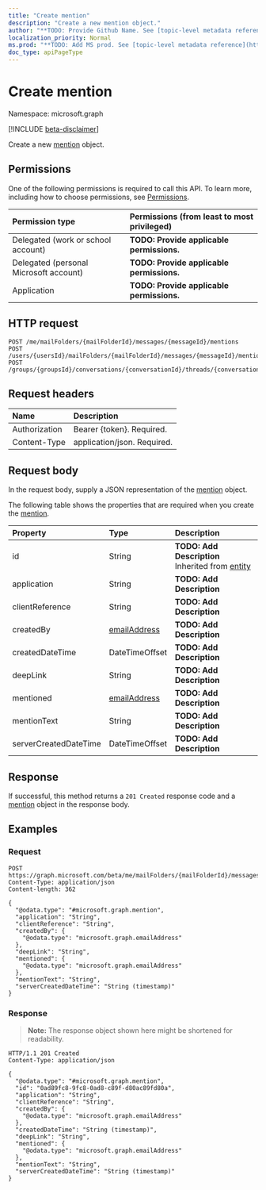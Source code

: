 ```yaml
---
title: "Create mention"
description: "Create a new mention object."
author: "**TODO: Provide Github Name. See [topic-level metadata reference](https://msgo.azurewebsites.net/add/document/guidelines/metadata.html#topic-level-metadata)**"
localization_priority: Normal
ms.prod: "**TODO: Add MS prod. See [topic-level metadata reference](https://msgo.azurewebsites.net/add/document/guidelines/metadata.html#topic-level-metadata)**"
doc_type: apiPageType
---
```


# Create mention
Namespace: microsoft.graph

[!INCLUDE [beta-disclaimer](../../includes/beta-disclaimer.md)]

Create a new [mention](../resources/mention.md) object.

## Permissions
One of the following permissions is required to call this API. To learn more, including how to choose permissions, see [Permissions](/graph/permissions-reference).

|Permission type|Permissions (from least to most privileged)|
|:---|:---|
|Delegated (work or school account)|**TODO: Provide applicable permissions.**|
|Delegated (personal Microsoft account)|**TODO: Provide applicable permissions.**|
|Application|**TODO: Provide applicable permissions.**|

## HTTP request

<!-- {
  "blockType": "ignored"
}
-->
``` http
POST /me/mailFolders/{mailFolderId}/messages/{messageId}/mentions
POST /users/{usersId}/mailFolders/{mailFolderId}/messages/{messageId}/mentions
POST /groups/{groupsId}/conversations/{conversationId}/threads/{conversationThreadId}/posts/{postId}/mentions
```

## Request headers
|Name|Description|
|:---|:---|
|Authorization|Bearer {token}. Required.|
|Content-Type|application/json. Required.|

## Request body
In the request body, supply a JSON representation of the [mention](../resources/mention.md) object.

The following table shows the properties that are required when you create the [mention](../resources/mention.md).

|Property|Type|Description|
|:---|:---|:---|
|id|String|**TODO: Add Description** Inherited from [entity](../resources/entity.md)|
|application|String|**TODO: Add Description**|
|clientReference|String|**TODO: Add Description**|
|createdBy|[emailAddress](../resources/emailaddress.md)|**TODO: Add Description**|
|createdDateTime|DateTimeOffset|**TODO: Add Description**|
|deepLink|String|**TODO: Add Description**|
|mentioned|[emailAddress](../resources/emailaddress.md)|**TODO: Add Description**|
|mentionText|String|**TODO: Add Description**|
|serverCreatedDateTime|DateTimeOffset|**TODO: Add Description**|



## Response

If successful, this method returns a `201 Created` response code and a [mention](../resources/mention.md) object in the response body.

## Examples

### Request
<!-- {
  "blockType": "request",
  "name": "create_mention_from_"
}
-->
``` http
POST https://graph.microsoft.com/beta/me/mailFolders/{mailFolderId}/messages/{messageId}/mentions
Content-Type: application/json
Content-length: 362

{
  "@odata.type": "#microsoft.graph.mention",
  "application": "String",
  "clientReference": "String",
  "createdBy": {
    "@odata.type": "microsoft.graph.emailAddress"
  },
  "deepLink": "String",
  "mentioned": {
    "@odata.type": "microsoft.graph.emailAddress"
  },
  "mentionText": "String",
  "serverCreatedDateTime": "String (timestamp)"
}
```


### Response
>**Note:** The response object shown here might be shortened for readability.
<!-- {
  "blockType": "response",
  "truncated": true,
  "@odata.type": "microsoft.graph.mention"
}
-->
``` http
HTTP/1.1 201 Created
Content-Type: application/json

{
  "@odata.type": "#microsoft.graph.mention",
  "id": "0ad89fc8-9fc8-0ad8-c89f-d80ac89fd80a",
  "application": "String",
  "clientReference": "String",
  "createdBy": {
    "@odata.type": "microsoft.graph.emailAddress"
  },
  "createdDateTime": "String (timestamp)",
  "deepLink": "String",
  "mentioned": {
    "@odata.type": "microsoft.graph.emailAddress"
  },
  "mentionText": "String",
  "serverCreatedDateTime": "String (timestamp)"
}
```


